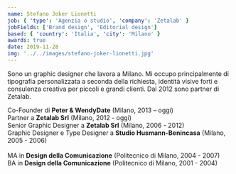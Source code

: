 ```yaml
---
name: Stefano Joker Lionetti
job: { 'type': 'Agenzia o studio', 'company': 'Zetalab' }
jobFields: ['Brand design', 'Editorial design']
based: { 'country': 'Italia', 'city': 'Milano' }
awards: true
date: 2019-11-28
img: '../../images/stefano-joker-lionetti.jpg'
---
```


Sono un graphic designer che lavora a Milano. Mi occupo principalmente di tipografia personalizzata a seconda della richiesta, identità visive forti e consulenza creativa per piccoli e grandi clienti. Dal 2012 sono partner di Zetalab.

Co-Founder di **Peter & WendyDate** (Milano, 2013 – oggi)  
Partner a **Zetalab Srl** (Milano, 2012 - oggi)  
Senior Graphic Designer a **Zetalab Srl** (Milano, 2006 - 2012)  
Graphic Designer e Type Designer a **Studio Husmann-Benincasa** (Milano, 2005 - 2006)<br><br>
MA in **Design della Comunicazione** (Politecnico di Milano, 2004 - 2007)  
BA in **Design della Comunicazione** (Politecnico di Milano, 2001 - 2004)
